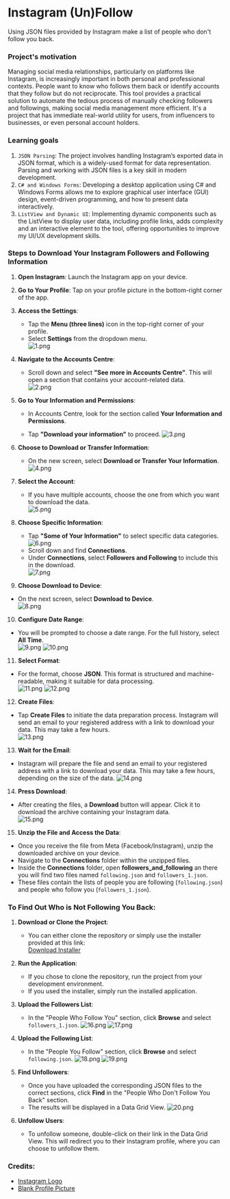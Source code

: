 
# Instagram (Un)Follow

Using JSON files provided by Instagram make a list of people who don't follow you back.

### Project's motivation

Managing social media relationships, particularly on platforms like Instagram, is increasingly important in both personal and professional contexts. People want to know who follows them back or identify accounts that they follow but do not reciprocate. This tool provides a practical solution to automate the tedious process of manually checking followers and followings, making social media management more efficient. It's a project that has immediate real-world utility for users, from influencers to businesses, or even personal account holders.

### Learning goals
1. `JSON Parsing`: The project involves handling Instagram’s exported data in JSON format, which is a widely-used format for data representation. Parsing and working with JSON files is a key skill in modern development.
2. `C# and Windows Forms`: Developing a desktop application using C# and Windows Forms allows me to explore graphical user interface (GUI) design, event-driven programming, and how to present data interactively.
3. `ListView and Dynamic UI`: Implementing dynamic components such as the ListView to display user data, including profile links, adds complexity and an interactive element to the tool, offering opportunities to improve my UI/UX development skills.

### Steps to Download Your Instagram Followers and Following Information

1. **Open Instagram**: Launch the Instagram app on your device.  
  

2. **Go to Your Profile**: Tap on your profile picture in the bottom-right corner of the app.  
   

3. **Access the Settings**:
   - Tap the **Menu (three lines)** icon in the top-right corner of your profile.
   - Select **Settings** from the dropdown menu.  
  ![1.png](/src/1.png)

4. **Navigate to the Accounts Centre**:
   - Scroll down and select **"See more in Accounts Centre"**. This will open a section that contains your account-related data.  
   ![2.png](/src/2.png)

5. **Go to Your Information and Permissions**:
   - In Accounts Centre, look for the section called **Your Information and Permissions**.
  
   - Tap **"Download your information"** to proceed. 
    ![3.png](/src/3.png) 
   
  
6. **Choose to Download or Transfer Information**:
   - On the new screen, select **Download or Transfer Your Information**.  
  ![4.png](/src/4.png)

7. **Select the Account**:
   - If you have multiple accounts, choose the one from which you want to download the data.  
   ![5.png](/src/5.png)

8. **Choose Specific Information**:
   - Tap **"Some of Your Information"** to select specific data categories.
   ![6.png](/src/6.png)
   - Scroll down and find **Connections**.
   - Under **Connections**, select **Followers and Following** to include this in the download.  
   ![7.png](/src/7.png)

9.  **Choose Download to Device**:
   - On the next screen, select **Download to Device**.  
   ![8.png](/src/8.png)

10. **Configure Date Range**:
   - You will be prompted to choose a date range. For the full history, select **All Time**.  
   ![9.png](/src/9.png)
   ![10.png](/src/10.png)

11. **Select Format**:
   - For the format, choose **JSON**. This format is structured and machine-readable, making it suitable for data processing.  
   ![11.png](/src/11.png)
   ![12.png](/src/12.png)

12. **Create Files**:
   - Tap **Create Files** to initiate the data preparation process. Instagram will send an email to your registered address with a link to download your data. This may take a few hours.  
   ![13.png](/src/13.png)

13. **Wait for the Email**:
   - Instagram will prepare the file and send an email to your registered address with a link to download your data. This may take a few hours, depending on the size of the data.
 ![14.png](/src/14.png)

14. **Press Download**:
   - After creating the files, a **Download** button will appear. Click it to download the archive containing your Instagram data.  
   ![15.png](/src/15.png)

15. **Unzip the File and Access the Data**:
   - Once you receive the file from Meta (Facebook/Instagram), unzip the downloaded archive on your device.
   - Navigate to the **Connections** folder within the unzipped files.
   - Inside the **Connections** folder, open **followers_and_following** an there you will find two files named `following.json` and `followers_1.json`.
   - These files contain the lists of people you are following (`following.json`) and people who follow you (`followers_1.json`).

### To Find Out Who is Not Following You Back:

1. **Download or Clone the Project**:
   - You can either clone the repository or simply use the installer provided at this link:  
     [Download Installer](https://drive.google.com/file/d/1PcyjcfN25S3UGq4axWq9vPYCPxu-K-Zk/view?usp=sharing)

2. **Run the Application**:
   - If you chose to clone the repository, run the project from your development environment.
   - If you used the installer, simply run the installed application.

3. **Upload the Followers List**:
   - In the "People Who Follow You" section, click **Browse** and select `followers_1.json`.
    ![16.png](/src/16.png)
    ![17.png](/src/17.png)

4. **Upload the Following List**:
   - In the "People You Follow" section, click **Browse** and select `following.json`.
    ![18.png](/src/18.png)
    ![19.png](/src/19.png)


5. **Find Unfollowers**:
   - Once you have uploaded the corresponding JSON files to the correct sections, click **Find** in the "People Who Don't Follow You Back" section.
   - The results will be displayed in a Data Grid View.
    ![20.png](/src/20.png)

6. **Unfollow Users**:
   - To unfollow someone, double-click on their link in the Data Grid View. This will redirect you to their Instagram profile, where you can choose to unfollow them.
  

### Credits:
- [Instagram Logo](https://www.freepik.com/free-vector/instagram-icon_954290.htm#fromView=keyword&page=1&position=2&uuid=0c76f387-d988-4057-a522-a373ad13e108)
- [Blank Profile Picture](https://cdn.pixabay.com/photo/2015/10/05/22/37/blank-profile-picture-973460_960_720.png)
